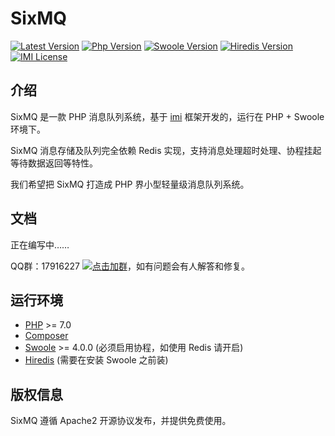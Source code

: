 # SixMQ

[![Latest Version](https://img.shields.io/packagist/v/sixmq/sixmq.svg)](https://packagist.org/packages/sixmq/sixmq)
[![Php Version](https://img.shields.io/badge/php-%3E=7.0-brightgreen.svg)](https://secure.php.net/)
[![Swoole Version](https://img.shields.io/badge/swoole-%3E=4.0.0-brightgreen.svg)](https://github.com/swoole/swoole-src)
[![Hiredis Version](https://img.shields.io/badge/hiredis-%3E=0.1-brightgreen.svg)](https://github.com/redis/hiredis)
[![IMI License](https://img.shields.io/github/license/SixMQ/SixMQ.svg)](https://github.com/SixMQ/SixMQ/blob/master/LICENSE)

## 介绍

SixMQ 是一款 PHP 消息队列系统，基于 [imi](https://www.imiphp.com/) 框架开发的，运行在 PHP + Swoole 环境下。

SixMQ 消息存储及队列完全依赖 Redis 实现，支持消息处理超时处理、协程挂起等待数据返回等特性。

我们希望把 SixMQ 打造成 PHP 界小型轻量级消息队列系统。

## 文档

正在编写中……

QQ群：17916227 [![点击加群](https://pub.idqqimg.com/wpa/images/group.png "点击加群")](https://jq.qq.com/?_wv=1027&k=5wXf4Zq)，如有问题会有人解答和修复。

## 运行环境

- [PHP](https://php.net/) >= 7.0
- [Composer](https://getcomposer.org/)
- [Swoole](https://www.swoole.com/) >= 4.0.0 (必须启用协程，如使用 Redis 请开启)
- [Hiredis](https://github.com/redis/hiredis/releases) (需要在安装 Swoole 之前装)

## 版权信息

SixMQ 遵循 Apache2 开源协议发布，并提供免费使用。
